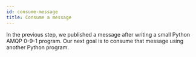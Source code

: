```yaml
---
id: consume-message
title: Consume a message
---
```


In the previous step, we published a message after writing a small
Python AMQP 0-9-1 program. Our next goal is to consume that message
using another Python program.
